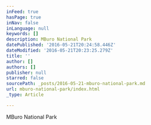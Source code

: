 ```yaml
---
inFeed: true
hasPage: true
inNav: false
inLanguage: null
keywords: []
description: MBuro National Park
datePublished: '2016-05-21T20:24:58.446Z'
dateModified: '2016-05-21T20:23:25.279Z'
title: ''
author: []
authors: []
publisher: null
starred: false
sourcePath: _posts/2016-05-21-mburo-national-park.md
url: mburo-national-park/index.html
_type: Article

---
```

MBuro National Park